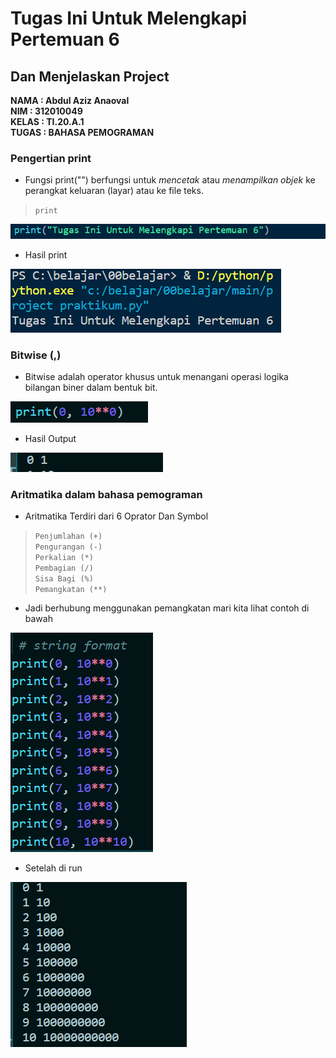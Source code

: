 # Tugas Ini Untuk Melengkapi Pertemuan 6 <br>
## Dan Menjelaskan Project <br>

**NAMA : Abdul Aziz Anaoval** <br>
**NIM : 312010049** <br>
**KELAS : TI.20.A.1** <br>
**TUGAS : BAHASA PEMOGRAMAN** <br>

### Pengertian print
* Fungsi print("") berfungsi untuk *mencetak* atau *menampilkan objek* ke perangkat keluaran (layar) atau ke file teks. <br>
> `print` <br>

![print](praktikum/print.png)

* Hasil print

![mencetak hasil print](praktikum/outputprint.png)

### Bitwise (,)

* Bitwise adalah operator khusus untuk menangani operasi logika bilangan biner dalam bentuk bit.

![contoh Bitwise](praktikum/,.png)

* Hasil Output 

![output](praktikum/hsl.png)

### Aritmatika dalam bahasa pemograman 
* Aritmatika Terdiri dari 6 Oprator Dan Symbol <br>
> `Penjumlahan (+)` <br>
> `Pengurangan (-)` <br>
> `Perkalian (*)` <br>
> `Pembagian (/)` <br>
> `Sisa Bagi (%)` <br>
> `Pemangkatan (**)` <br>

* Jadi berhubung menggunakan pemangkatan mari kita lihat contoh di bawah

![contoh Bitwise](praktikum/code.png)

* Setelah di run

![output](praktikum/output.png)